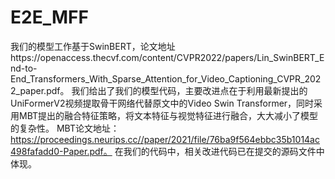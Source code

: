 # E2E_MFF
我们的模型工作基于SwinBERT，论文地址https://openaccess.thecvf.com/content/CVPR2022/papers/Lin_SwinBERT_End-to-End_Transformers_With_Sparse_Attention_for_Video_Captioning_CVPR_2022_paper.pdf。
我们给出了我们的模型代码，主要改进点在于利用最新提出的UniFormerV2视频提取骨干网络代替原文中的Video Swin Transformer，同时采用MBT提出的融合特征策略，将文本特征与视觉特征进行融合，大大减小了模型的复杂性。
MBT论文地址：https://proceedings.neurips.cc//paper/2021/file/76ba9f564ebbc35b1014ac498fafadd0-Paper.pdf。
在我们的代码中，相关改进代码已在提交的源码文件中体现。
